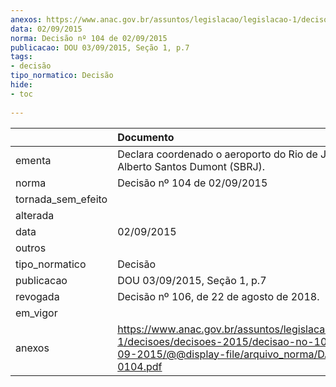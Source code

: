 ```yaml
---
anexos: https://www.anac.gov.br/assuntos/legislacao/legislacao-1/decisoes/decisoes-2015/decisao-no-104-de-02-09-2015/@@display-file/arquivo_norma/DA2015-0104.pdf
data: 02/09/2015
norma: Decisão nº 104 de 02/09/2015
publicacao: DOU 03/09/2015, Seção 1, p.7
tags:
- decisão
tipo_normatico: Decisão
hide: 
- toc 
 
---
```


|                    | Documento                                                                                                                                                 |
|:-------------------|:----------------------------------------------------------------------------------------------------------------------------------------------------------|
| ementa             | Declara coordenado o aeroporto do Rio de Janeiro, Alberto Santos Dumont (SBRJ).                                                                           |
| norma              | Decisão nº 104 de 02/09/2015                                                                                                                              |
| tornada_sem_efeito |                                                                                                                                                           |
| alterada           |                                                                                                                                                           |
| data               | 02/09/2015                                                                                                                                                |
| outros             |                                                                                                                                                           |
| tipo_normatico     | Decisão                                                                                                                                                   |
| publicacao         | DOU 03/09/2015, Seção 1, p.7                                                                                                                              |
| revogada           | Decisão nº 106, de 22 de agosto de 2018.                                                                                                                  |
| em_vigor           |                                                                                                                                                           |
| anexos             | https://www.anac.gov.br/assuntos/legislacao/legislacao-1/decisoes/decisoes-2015/decisao-no-104-de-02-09-2015/@@display-file/arquivo_norma/DA2015-0104.pdf |
